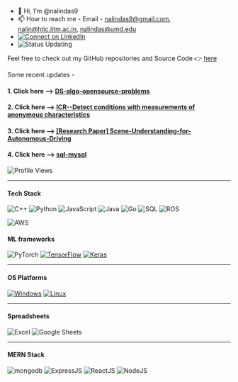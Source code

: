 - 👋 Hi, I’m @nalindas9
- 📫 How to reach me - Email - nalindas9@gmail.com, nalin@htic.iitm.ac.in, nalindas@umd.edu
- [![Connect on LinkedIn](https://img.shields.io/badge/LinkedIn-Connect-blue?logo=linkedin)](https://www.linkedin.com/in/nalin-das/)
- ![Status Updating](https://img.shields.io/badge/Status-Updating-green?)

Feel free to check out my GitHub repositories and Source Code 👉 [here](https://github.com/nalindas9?tab=repositories)

Some recent updates - 
#### 1. Click here --> [DS-algo-opensource-problems](https://github.com/nalindas9/ds-algo-opensource-problems/tree/main)
#### 2. Click here --> [ICR--Detect conditions with measurements of anonymous characteristics](https://github.com/nalindas9/ICR---Identifying-Age-Related-Conditions)
#### 3. Click here --> [[Research Paper] Scene-Understanding-for-Autonomous-Driving](https://github.com/nalindas9/Scene-Understanding-for-Autonomous-Driving.git)
#### 4. Click here --> [sql-mysql](https://github.com/nalindas9/sql-mysql)
   
![Profile Views](https://komarev.com/ghpvc/?username=nalindas9)

-------------------------------------------------------------------------------------------------------------------------------------
#### Tech Stack
![C++](https://img.shields.io/badge/C++-blue.svg?style=flat-square&logo=c%2B%2B)
![Python](https://img.shields.io/badge/Python-blue.svg?style=flat-square&logo=python&logoColor=white)
![JavaScript](https://img.shields.io/badge/JavaScript-blue.svg?style=flat-square&logo=javascript&logoColor=white)
![Java](https://img.shields.io/badge/Java-blue.svg?style=flat-square&logo=java)
![Go](https://img.shields.io/badge/Golang-blue.svg?style=flat-square&logo=go)
![SQL](https://img.shields.io/badge/SQL-blue.svg?style=flat-square&logo=microsoft-sql-server)
![ROS](https://img.shields.io/badge/ROS-blue.svg?style=flat-square&logo=ros)

![AWS](https://img.shields.io/badge/AWS-blue.svg?style=flat-square&logo=amazon-aws)

#### ML frameworks 
![PyTorch](https://img.shields.io/badge/PyTorch-%23EE4C2C.svg?style=for-the-badge&logo=PyTorch&logoColor=orange&color=grey)
[![TensorFlow](https://img.shields.io/badge/TensorFlow-%23FF6F00.svg?style=for-the-badge&logo=TensorFlow&logoColor=orange&color=grey)]()
[![Keras](https://img.shields.io/badge/Keras-%446600.svg?style=for-the-badge&logo=Keras&logoColor=red&color=grey)]()

-------------------------------------------------------------------------------------------------------------------------------------
#### OS Platforms
[![Windows](https://img.shields.io/badge/Windows--blue?logo=windows)](https://shields.io/)
[![Linux](https://img.shields.io/badge/Linux--red?logo=linux)](https://shields.io/)

-------------------------------------------------------------------------------------------------------------------------------------
#### Spreadsheets
![Excel](https://img.shields.io/badge/Excel-32C03C?style=for-the-badge&logo=microsoft-excel&logoColor=forestgreen&color=grey)
![Google Sheets](https://img.shields.io/badge/Google_Sheets-34A853?style=for-the-badge&logo=google-sheets&logoColor=green&color=grey)

-------------------------------------------------------------------------------------------------------------------------------------
#### MERN Stack

![mongodb](https://img.shields.io/badge/mongodb-lightbrown.svg?style=flat&logo=mongodb&color=grey)
![ExpressJS](https://img.shields.io/badge/ExpressJS-yellow.svg?style=flat&logo=express&color=grey)
![ReactJS](https://img.shields.io/badge/ReactJS-pink.svg?style=flat&logo=react&color=grey)
![NodeJS](https://img.shields.io/badge/NodeJS-violet.svg?style=flat&logo=node.js&color=grey)

<!--
![hackerank-ratings](https://github.com/nalindas9/nalindas9/assets/44141068/3e5b5a28-cbf2-4c94-bb46-f85cbf68edb9)


[profile](https://www.hackerrank.com/nalindas9?badge=30-days-of-code&stars=2&level=1&hr_r=1&utm_campaign=social-buttons&utm_medium=linkedin&utm_source=badge_share&social=linkedin)
-->
<!---
nalindas9/nalindas9 is a ✨ special ✨ repository because its `README.md` (this file) appears on your GitHub profile.
You can click the Preview link to take a look at your changes.
- 👀 I’m interested in CV/Perception, AI/ML, Robotics
| CV/Perception | AI/ML | Robotics
--->
